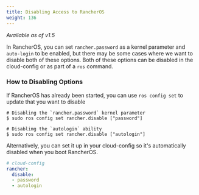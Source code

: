 ```yaml
---
title: Disabling Access to RancherOS
weight: 136
---
```


_Available as of v1.5_

In RancherOS, you can set `rancher.password` as a kernel parameter and `auto-login` to be enabled, but there may be some cases where we want to disable both of these options. Both of these options can be disabled in the cloud-config or as part of a `ros` command. 

### How to Disabling Options

If RancherOS has already been started, you can use `ros config set` to update that you want to disable 

```
# Disabling the `rancher.password` kernel parameter
$ sudo ros config set rancher.disable ["password"]

# Disablimg the `autologin` ability
$ sudo ros config set rancher.disable ["autologin"]
```

Alternatively, you can set it up in your cloud-config so it's automatically disabled when you boot RancherOS.


```yaml
# cloud-config
rancher:
  disable:
  - password
  - autologin
```
